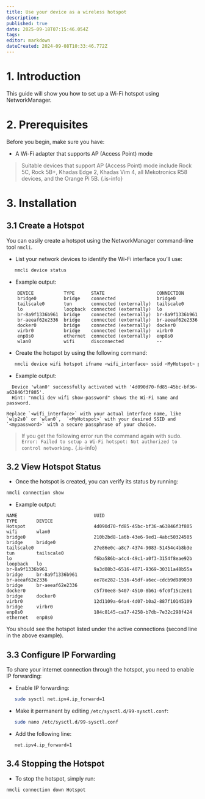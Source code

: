 ```yaml
---
title: Use your device as a wireless hotspot
description: 
published: true
date: 2025-09-18T07:15:46.054Z
tags: 
editor: markdown
dateCreated: 2024-09-08T10:33:46.772Z
---
```


# 1. Introduction

This guide will show you how to set up a Wi-Fi hotspot using NetworkManager.

# 2. Prerequisites

Before you begin, make sure you have:

- A Wi-Fi adapter that supports AP (Access Point) mode

> Suitable devices that support AP (Access Point) mode include Rock 5C, Rock 5B+, Khadas Edge 2, Khadas Vim 4, all Mekotronics R58 devices, and the Orange Pi 5B.
{.is-info}

# 3. Installation
## 3.1 Create a Hotspot

You can easily create a hotspot using the NetworkManager command-line tool `nmcli`.

- List your network devices to identify the Wi-Fi interface you’ll use:
   
```bash
   nmcli device status
   ```
- Example output:
```
	DEVICE           TYPE      STATE                   CONNECTION      
	bridge0          bridge    connected               bridge0         
	tailscale0       tun       connected (externally)  tailscale0      
	lo               loopback  connected (externally)  lo              
	br-8a9f1336b961  bridge    connected (externally)  br-8a9f1336b961 
	br-aeeaf62e2336  bridge    connected (externally)  br-aeeaf62e2336 
	docker0          bridge    connected (externally)  docker0         
	virbr0           bridge    connected (externally)  virbr0          
	enp8s0           ethernet  connected (externally)  enp8s0          
	wlan0            wifi      disconnected            --   
```
- Create the hotspot by using the following command:

```bash
   nmcli device wifi hotspot ifname <wifi_interface> ssid <MyHotspot> password <mypassword>
   ```
- Example output:
```
  Device 'wlan0' successfully activated with '4d090d70-fd85-45bc-bf36-a63846f3f805'. 
  Hint: "nmcli dev wifi show-password" shows the Wi-Fi name and password.
  ```
	Replace `<wifi_interface>` with your actual interface name, like `wlp2s0` or `wlan0`,  `<MyHotspot>` with your desired SSID and `<mypassword>` with a secure passphrase of your choice.

   
> If you get the following error run the command again with sudo.
> `Error: Failed to setup a Wi-Fi hotspot: Not authorized to control networking.`
{.is-info}


## 3.2 View Hotspot Status

- Once the hotspot is created, you can verify its status by running:

```bash
nmcli connection show
```
- Example output:
 ```
 NAME                            UUID                                  TYPE       DEVICE          
 Hotspot                         4d090d70-fd85-45bc-bf36-a63846f3f805  wifi       wlan0           
 bridge0                         210b2bd8-1a6b-43e6-9ed1-4abc50324505  bridge     bridge0         
 tailscale0                      27e86e0c-a8c7-4374-9083-51454c4b8b3e  tun        tailscale0      
 lo                              f6ba586b-a4c4-49c1-a0f3-3154f8eae92b  loopback   lo              
 br-8a9f1336b961                 9a3d08b3-6516-4071-9369-30311a48b55a  bridge     br-8a9f1336b961 
 br-aeeaf62e2336                 ee78e282-1516-45df-a6ec-cdcb9d989030  bridge     br-aeeaf62e2336 
 docker0                         c5f70ee8-5407-4510-8b61-6fc0f15c2e81  bridge     docker0         
 virbr0                          12d1109a-64a4-4d07-b0a2-887f10145109  bridge     virbr0          
 enp8s0                          184c8145-ca17-4258-b7db-7e32c298f424  ethernet   enp8s0
 ```
You should see the hotspot listed under the active connections (second line in the above example).

## 3.3 Configure IP Forwarding 
To share your internet connection through the hotspot, you need to enable IP forwarding:

- Enable IP forwarding:

```bash
   sudo sysctl net.ipv4.ip_forward=1
   ```

- Make it permanent by editing `/etc/sysctl.d/99-sysctl.conf`:

```bash
   sudo nano /etc/sysctl.d/99-sysctl.conf
   ```

- Add the following line:

```
   net.ipv4.ip_forward=1
   ```

## 3.4 Stopping the Hotspot

- To stop the hotspot, simply run:

```bash
nmcli connection down Hotspot
```
